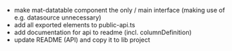 * make mat-datatable component the only / main interface (making use of e.g. datasource unnecessary)
* add all exported elements to public-api.ts
* add documentation for api to readme (incl. columnDefinition)
* update README (API) and copy it to lib project
